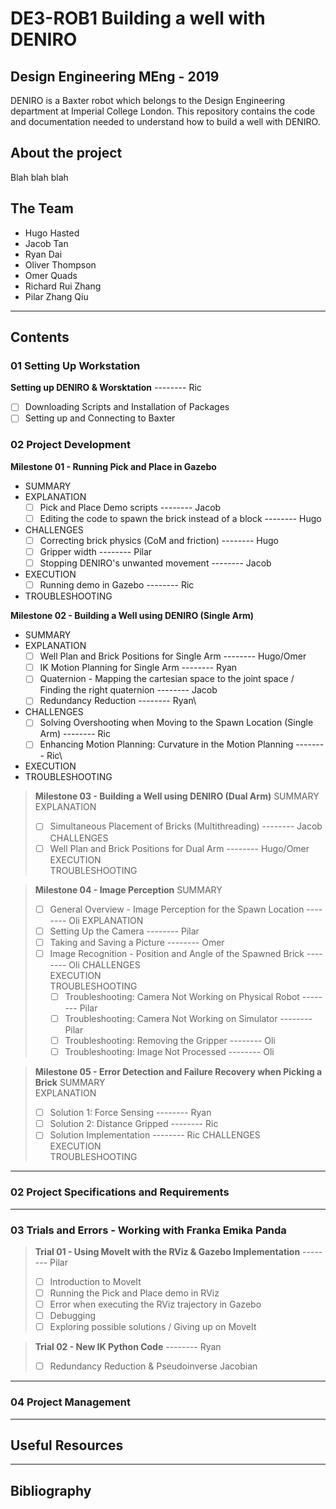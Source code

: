 # DE3-ROB1 Building a well with DENIRO
## Design Engineering MEng - 2019
DENIRO is a Baxter robot which belongs to the Design Engineering department at Imperial College London. This repository contains the code and documentation needed to understand how to build a well with DENIRO.

## About the project
Blah blah blah

## The Team
- Hugo Hasted
- Jacob Tan
- Ryan Dai
- Oliver Thompson
- Omer Quads
- Richard Rui Zhang
- Pilar Zhang Qiu
---
## Contents
### 01 Setting Up Workstation
 **Setting up DENIRO & Worsktation** -------- Ric
 - [ ] Downloading Scripts and Installation of Packages
 - [ ] Setting up and Connecting to Baxter

### 02 Project Development

 **Milestone 01 - Running Pick and Place in Gazebo**
 - SUMMARY
 - EXPLANATION
   - [ ] Pick and Place Demo scripts -------- Jacob
   - [ ] Editing the code to spawn the brick instead of a block -------- Hugo
 - CHALLENGES
   - [ ] Correcting brick physics (CoM and friction) -------- Hugo
   - [ ] Gripper width -------- Pilar
   - [ ] Stopping DENIRO's unwanted movement -------- Jacob
 - EXECUTION
   - [ ] Running demo in Gazebo -------- Ric
- TROUBLESHOOTING

**Milestone 02 - Building a Well using DENIRO (Single Arm)**
 - SUMMARY
 - EXPLANATION
   - [ ] Well Plan and Brick Positions for Single Arm -------- Hugo/Omer
   - [ ] IK Motion Planning for Single Arm -------- Ryan
   - [ ] Quaternion - Mapping the cartesian space to the joint space / Finding the right quaternion -------- Jacob
   - [ ] Redundancy Reduction -------- Ryan\
 - CHALLENGES
   - [ ] Solving Overshooting when Moving to the Spawn Location (Single Arm) -------- Ric
   - [ ] Enhancing Motion Planning: Curvature in the Motion Planning -------- Ric\
 - EXECUTION
 - TROUBLESHOOTING

> **Milestone 03 - Building a Well using DENIRO (Dual Arm)**
> SUMMARY\
> EXPLANATION
> - [ ] Simultaneous Placement of Bricks (Multithreading) -------- Jacob\
> CHALLENGES
> - [ ] Well Plan and Brick Positions for Dual Arm -------- Hugo/Omer\
> EXECUTION\
> TROUBLESHOOTING

> **Milestone 04 - Image Perception**
> SUMMARY
> - [ ] General Overview - Image Perception for the Spawn Location -------- Oli
> EXPLANATION
> - [ ] Setting Up the Camera -------- Pilar
> - [ ] Taking and Saving a Picture -------- Omer
> - [ ] Image Recognition - Position and Angle of the Spawned Brick -------- Oli
> CHALLENGES\
> EXECUTION\
> TROUBLESHOOTING
>   - [ ] Troubleshooting: Camera Not Working on Physical Robot -------- Pilar
>   - [ ] Troubleshooting: Camera Not Working on Simulator -------- Pilar
>   - [ ] Troubleshooting: Removing the Gripper -------- Oli
>   - [ ] Troubleshooting: Image Not Processed -------- Oli

> **Milestone 05 - Error Detection and Failure Recovery when Picking a Brick**
> SUMMARY\
> EXPLANATION
> - [ ] Solution 1: Force Sensing -------- Ryan
> - [ ] Solution 2: Distance Gripped -------- Ric
> - [ ] Solution Implementation -------- Ric
> CHALLENGES\
> EXECUTION\
> TROUBLESHOOTING
---
### 02 Project Specifications and Requirements
---
### 03 Trials and Errors - Working with Franka Emika Panda
> **Trial 01 - Using MoveIt with the RViz & Gazebo Implementation** -------- Pilar
> - [ ] Introduction to MoveIt
> - [ ] Running the Pick and Place demo in RViz
> - [ ] Error when executing the RViz trajectory in Gazebo
> - [ ] Debugging
> - [ ] Exploring possible solutions / Giving up on MoveIt

> **Trial 02 - New IK Python Code** -------- Ryan
> - [ ] Redundancy Reduction & Pseudoinverse Jacobian
---
### 04 Project Management
---
## Useful Resources
---
## Bibliography
